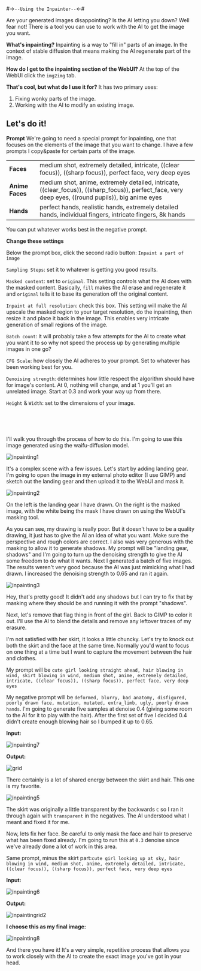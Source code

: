 #->`--Using the Inpainter--`<-#

Are your generated images disappointing? Is the AI letting you down? Well fear not! There is a tool you can use to work with the AI to get the image you want.

**What's inpainting?**
Inpainting is a way to "fill in" parts of an image. In the context of stable diffusion that means making the AI regenerate part of the image.

**How do I get to the inpainting section of the WebUI?**
At the top of the WebUI click the `img2img` tab.

**That's cool, but what do I use it for?**
It has two primary uses:
1. Fixing wonky parts of the image.
2. Working with the AI to modify an existing image.



## Let's do it!

**Prompt**
We're going to need a special prompt for inpainting, one that focuses on the elements of the image that you want to change. I have a few prompts I copy&paste for certain parts of the image.

|||
|-|-|
|**Faces**|<describe the face here> medium shot, extremely detailed, intricate, ((clear focus)), ((sharp focus)), perfect face, very deep eyes|
|**Anime Faces**|<describe the face here> medium shot, anime, extremely detailed, intricate, ((clear_focus)), ((sharp_focus)), perfect_face, very deep eyes, ((round pupils)), big anime eyes|
|**Hands**|perfect hands, realistic hands, extremely detailed hands, individual fingers, intricate fingers, 8k hands|

You can put whatever works best in the negative prompt.

**Change these settings**

Below the prompt box, click the second radio button: `Inpaint a part of image`

`Sampling Steps`: set it to whatever is getting you good results.

`Masked content`: set to `original`. This setting controls what the AI does with the masked content. Basically, `fill` makes the AI erase and regenerate it and `original` tells it to base its generation off the original content.

`Inpaint at full resolution`: check this box. This setting will make the AI upscale the masked region to your target resolution, do the inpainting, then resize it and place it back in the image. This enables very intricate generation of small regions of the image.

`Batch count`: it will probably take a few attempts for the AI to create what you want it to so why not speed the process up by generating multiple images in one go?

`CFG Scale`: how closely the AI adheres to your prompt. Set to whatever has been working best for you.

`Denoising strength`: determines how little respect the algorithm should have for image's content. At 0, nothing will change, and at 1 you'll get an unrelated image. Start at 0.3 and work your way up from there.

`Height` & `Width`: set to the dimensions of your image.



<br><br><br>


I'll walk you through the process of how to do this. I'm going to use this image generated using the waifu-diffusion model.

![inpainting1](Assets/inpainting1.png)

It's a complex scene with a few issues. Let's start by adding landing gear. I'm going to open the image in my external photo editor (I use GIMP) and sketch out the landing gear and then upload it to the WebUI and mask it.

![inpainting2](Assets/inpainting2.png)

On the left is the landing gear I have drawn. On the right is the masked image, with the white being the mask I have drawn on using the WebUI's masking tool.

As you can see, my drawing is really poor. But it doesn't have to be a quality drawing, it just has to give the AI an idea of what you want. Make sure the perspective and rough colors are correct. I also was very generous with the masking to allow it to generate shadows. My prompt will be "landing gear, shadows" and I'm going to turn up the denoising strength to give the AI some freedom to do what it wants. Next I generated a batch of five images. The results weren't very good because the AI was just mimicking what I had drawn. I increased the denoising strength to 0.65 and ran it again.

![inpainting3](Assets/inpainting3.png)

Hey, that's pretty good! It didn't add any shadows but I can try to fix that by masking where they should be and running it with the prompt "shadows".

Next, let's remove that flag thing in front of the girl. Back to GIMP to color it out. I'll use the AI to blend the details and remove any leftover traces of my erasure.

I'm not satisfied with her skirt, it looks a little chuncky. Let's try to knock out both the skirt and the face at the same time. Normally you'd want to focus on one thing at a time but I want to capture the movement between the hair and clothes.

My prompt will be `cute girl looking straight ahead, hair blowing in wind, skirt blowing in wind, medium shot, anime, extremely detailed, intricate, ((clear focus)), ((sharp focus)), perfect face, very deep eyes`

My negative prompt will be `deformed, blurry, bad anatomy, disfigured, poorly drawn face, mutation, mutated, extra_limb, ugly, poorly drawn hands`. I'm going to generate five samples at denoise 0.4 (giving some room to the AI for it to play with the hair). After the first set of five I decided 0.4 didn't create enough blowing hair so I bumped it up to 0.65.

**Input:**

![inpainting7](Assets/inpainting7.png)

**Output:**

![grid](Assets/inpaintingrid1.png)

There certainly is a lot of shared energy between the skirt and hair. This one is my favorite.

![inpainting5](Assets/inpainting5.png)

The skirt was originally a little transparent by the backwards `C` so I ran it through again with `transparent` in the negatives. The AI understood what I meant and fixed it for me.

Now, lets fix her face.  Be careful to only mask the face and hair to preserve what has been fixed already. I'm going to run this at `0.3` denoise since we've already done a lot of work in this area.

Same prompt, minus the skirt part:`cute girl looking up at sky, hair blowing in wind, medium shot, anime, extremely detailed, intricate, ((clear focus)), ((sharp focus)), perfect face, very deep eyes`

**Input:**

![inpainting6](Assets/inpainting6.png)

**Output:**

![inpaintingrid2](Assets/inpaintingrid2.png)

**I choose this as my final image:**

![inpainting8](Assets/inpainting8.png)



And there you have it! It's a very simple, repetitive process that allows you to work closely with the AI to create the exact image you've got in your head.
